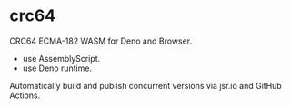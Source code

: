 # crc64

CRC64 ECMA-182 WASM for Deno and Browser.

- use AssemblyScript.
- use Deno runtime.

Automatically build and publish concurrent versions via jsr.io and GitHub Actions.
